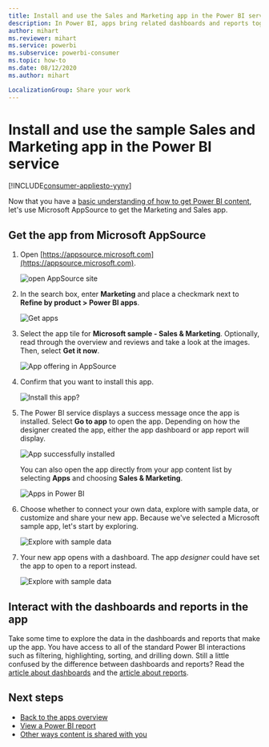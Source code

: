 ```yaml
---
title: Install and use the Sales and Marketing app in the Power BI service
description: In Power BI, apps bring related dashboards and reports together, all in one place. Install the Sales and Marketing app from the Power BI apps marketplace.
author: mihart
ms.reviewer: mihart
ms.service: powerbi
ms.subservice: powerbi-consumer
ms.topic: how-to
ms.date: 08/12/2020
ms.author: mihart

LocalizationGroup: Share your work
---
```

# Install and use the sample Sales and Marketing app in the Power BI service

[!INCLUDE[consumer-appliesto-yyny](../includes/consumer-appliesto-yyny.md)]

Now that you have a [basic understanding of how to get Power BI content](end-user-app-view.md), let's use Microsoft AppSource to get the Marketing and Sales app. 


## Get the app from Microsoft AppSource

1. Open [https://appsource.microsoft.com](https://appsource.microsoft.com).

   ![open AppSource site  ](./media/end-user-app-marketing/power-bi-appsource.png)

1. In the search box, enter **Marketing** and place a checkmark next to **Refine by product > Power BI apps**. 

    ![Get apps  ](./media/end-user-app-marketing/power-bi-search-appsource.png)


1. Select the app tile for **Microsoft sample - Sales & Marketing**. Optionally, read through the overview and reviews and take a look at the images.  Then, select **Get it now**.

   ![App offering in AppSource](./media/end-user-app-marketing/power-bi-apps-app-offering.png)

1. Confirm that you want to install this app.

   ![Install this app?](./media/end-user-app-marketing/power-bi-installs.png)

5. The Power BI service displays a success message once the app is installed. Select **Go to app** to open the app. Depending on how the designer created the app, either the app dashboard or app report will display.

    ![App successfully installed ](./media/end-user-app-marketing/power-bi-app-ready.png)

    You can also open the app directly from your app content list by selecting **Apps** and choosing **Sales & Marketing**.

    ![Apps in Power BI](./media/end-user-app-marketing/power-bi-apps-sales-marketing.png)


6. Choose whether to connect your own data, explore with sample data, or customize and share your new app. Because we've selected a Microsoft sample app, let's start by exploring. 

    ![Explore with sample data](./media/end-user-app-marketing/power-bi-explore-app.png)

7.  Your new app opens with a dashboard. The app *designer* could have set the app to open to a report instead.  

    ![Explore with sample data](./media/end-user-app-marketing/power-bi-app-new.png)




## Interact with the dashboards and reports in the app
Take some time to explore the data in the dashboards and reports that make up the app. You have access to all of the standard Power BI interactions such as filtering, highlighting, sorting, and drilling down.  Still a little confused by the difference between dashboards and reports?  Read the [article about dashboards](end-user-dashboards.md) and the [article about reports](end-user-reports.md).  




## Next steps
* [Back to the apps overview](end-user-apps.md)    
* [View a Power BI report](end-user-report-open.md)    
* [Other ways content is shared with you](end-user-shared-with-me.md)
